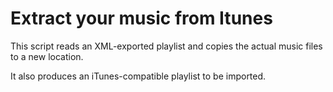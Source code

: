 Extract your music from Itunes
==============================

This script reads an XML-exported playlist and copies the actual music files to a new location. 

It also produces an iTunes-compatible playlist to be imported.
